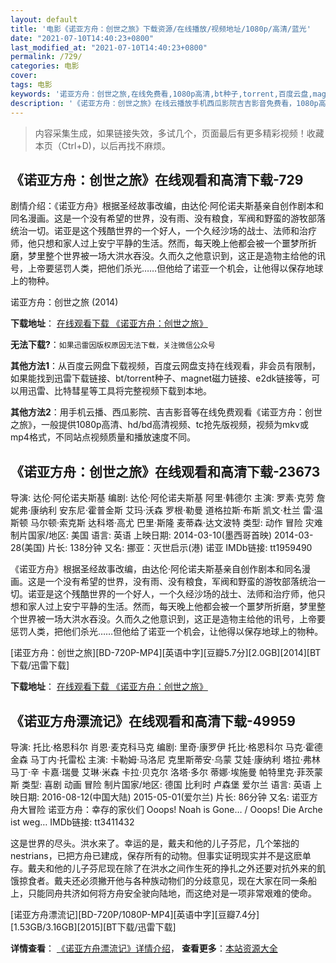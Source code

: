 ```yaml
---
layout: default
title: '电影《诺亚方舟：创世之旅》下载资源/在线播放/视频地址/1080p/高清/蓝光'
date: "2021-07-10T14:40:23+0800"
last_modified_at: "2021-07-10T14:40:23+0800"
permalink: /729/
categories: 电影
cover:
tags: 电影
keywords: '诺亚方舟：创世之旅,在线免费看,1080p高清,bt种子,torrent,百度云盘,magnet,磁力链,迅雷下载资源'
description: '《诺亚方舟：创世之旅》在线云播放手机西瓜影院吉吉影音免费看，1080p高清bd/hd未删减完整版和tc抢先枪版，mkv/mp4格式，附带bt/torrent种子、magnet/磁力链、百度云盘、网盘资源迅雷下载链接'
---
```


>内容采集生成，如果链接失效，多试几个，页面最后有更多精彩视频！收藏本页（Ctrl+D)，以后再找不麻烦。


## 《诺亚方舟：创世之旅》在线观看和高清下载-729

剧情介绍：《诺亚方舟》根据圣经故事改编，由达伦·阿伦诺夫斯基亲自创作剧本和同名漫画。这是一个没有希望的世界，没有雨、没有粮食，军阀和野蛮的游牧部落统治一切。诺亚是这个残酷世界的一个好人，一个久经沙场的战士、法师和治疗师，他只想和家人过上安宁平静的生活。然而，每天晚上他都会被一个噩梦所折磨，梦里整个世界被一场大洪水吞没。久而久之他意识到，这正是造物主给他的讯号，上帝要惩罚人类，把他们杀光……但他给了诺亚一个机会，让他得以保存地球上的物种。


诺亚方舟：创世之旅 (2014)

**下载地址**： [在线观看下载 《诺亚方舟：创世之旅》](https://www.btbtdy.me/btdy/dy1526.html) 


**无法下载?**：`如果迅雷因版权原因无法下载，关注微信公众号 `

**其他方法1**：从百度云网盘下载视频，百度云网盘支持在线观看，非会员有限制，如果能找到迅雷下载链接、bt/torrent种子、magnet磁力链接、e2dk链接等，可以用迅雷、比特彗星等工具将完整视频下载到本地。

**其他方法2**：用手机云播、西瓜影院、吉吉影音等在线免费观看《诺亚方舟：创世之旅》，一般提供1080p高清、hd/bd高清视频、tc抢先版视频，视频为mkv或mp4格式，不同站点视频质量和播放速度不同。


## 《诺亚方舟：创世之旅》在线观看和高清下载-23673

导演: 达伦·阿伦诺夫斯基 编剧: 达伦·阿伦诺夫斯基 阿里·韩德尔 主演: 罗素·克劳 詹妮弗·康纳利 安东尼·霍普金斯 艾玛·沃森 罗根·勒曼 道格拉斯·布斯 凯文·杜兰 雷·温斯顿 马尔顿·索克斯 达科塔·高尤 巴里·斯隆 麦蒂森·达文波特 类型: 动作 冒险 灾难 制片国家/地区: 美国 语言: 英语 上映日期: 2014-03-10(墨西哥首映) 2014-03-28(美国) 片长: 138分钟 又名: 挪亚：灭世启示(港) 诺亚 IMDb链接: tt1959490

《诺亚方舟》根据圣经故事改编，由达伦·阿伦诺夫斯基亲自创作剧本和同名漫画。这是一个没有希望的世界，没有雨、没有粮食，军阀和野蛮的游牧部落统治一切。诺亚是这个残酷世界的一个好人，一个久经沙场的战士、法师和治疗师，他只想和家人过上安宁平静的生活。然而，每天晚上他都会被一个噩梦所折磨，梦里整个世界被一场大洪水吞没。久而久之他意识到，这正是造物主给他的讯号，上帝要惩罚人类，把他们杀光……但他给了诺亚一个机会，让他得以保存地球上的物种。


[诺亚方舟：创世之旅][BD-720P-MP4][英语中字][豆瓣5.7分][2.0GB][2014][BT下载/迅雷下载]

**下载地址**： [在线观看下载 《诺亚方舟：创世之旅》](https://www.btdx8.com/torrent/noah_2014.html) 


## 《诺亚方舟漂流记》在线观看和高清下载-49959

导演: 托比·格恩科尔 肖恩·麦克科马克 编剧: 里奇·康罗伊 托比·格恩科尔 马克·霍德金森 马丁内·托雷松 主演: 卡勒姆·马洛尼 克里斯蒂安·乌蒙 艾娃·康纳利 塔拉·弗林 马丁·辛 卡嘉·瑞曼 艾琳·米森 卡拉·贝克尔 洛塔·多尔 蒂娜·埃施曼 帕特里克·菲茨蒙斯 类型: 喜剧 动画 冒险 制片国家/地区: 德国 比利时 卢森堡 爱尔兰 语言: 英语 上映日期: 2016-08-12(中国大陆) 2015-05-01(爱尔兰) 片长: 86分钟 又名: 诺亚方舟大冒险 诺亚方舟：幸存的家伙们 Ooops! Noah is Gone… / Ooops! Die Arche ist weg… IMDb链接: tt3411432

这是世界的尽头。洪水来了。幸运的是，戴夫和他的儿子芬尼，几个笨拙的nestrians，已把方舟已建成，保存所有的动物。但事实证明现实并不是这麽单存。戴夫和他的儿子芬尼现在除了在洪水之间作生死的挣扎之外还要对抗外来的飢饿掠食者。戴夫还必须撇开他与各种族动物们的分歧意见，现在大家在同一条船上，只能同舟共济如何将方舟安全驶向陆地，而这绝对是一项非常艰难的使命。


[诺亚方舟漂流记][BD-720P/1080P-MP4][英语中字][豆瓣7.4分][1.53GB/3.16GB][2015][BT下载/迅雷下载]

**详情查看**： [《诺亚方舟漂流记》详情介绍](/movie/49959/)， **查看更多**：[本站资源大全](/movie/t/all/)

